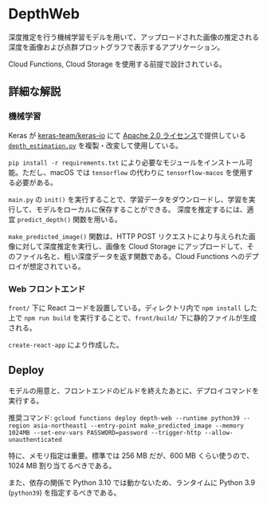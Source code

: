# DepthWeb

深度推定を行う機械学習モデルを用いて、アップロードされた画像の推定される深度を画像および点群プロットグラフで表示するアプリケーション。

Cloud Functions, Cloud Storage を使用する前提で設計されている。

## 詳細な解説

### 機械学習

Keras が [keras-team/keras-io](https://github.com/keras-team/keras-io) にて [Apache 2.0 ライセンス](https://www.apache.org/licenses/LICENSE-2.0)で提供している [`depth_estimation.py`](https://github.com/keras-team/keras-io/blob/master/examples/vision/depth_estimation.py) を複製・改変して使用している。

`pip install -r requirements.txt` により必要なモジュールをインストール可能。ただし、macOS では `tensorflow` の代わりに `tensorflow-macos` を使用する必要がある。

`main.py` の `init()` を実行することで、学習データをダウンロードし、学習を実行して、モデルをローカルに保存することができる。
深度を推定するには、適宜 `predict_depth()` 関数を用いる。

`make_predicted_image()` 関数は、HTTP POST リクエストにより与えられた画像に対して深度推定を実行し、画像を Cloud Storage にアップロードして、そのファイル名と、粗い深度データを返す関数である。Cloud Functions へのデプロイが想定されている。

### Web フロントエンド

`front/` 下に React コードを設置している。ディレクトリ内で `npm install` した上で `npm run build` を実行することで、`front/build/` 下に静的ファイルが生成される。

`create-react-app` により作成した。

## Deploy

モデルの用意と、フロントエンドのビルドを終えたあとに、デプロイコマンドを実行する。

推奨コマンド: `gcloud functions deploy depth-web --runtime python39 --region asia-northeast1 --entry-point make_predicted_image --memory 1024MB --set-env-vars PASSWORD=password --trigger-http --allow-unauthenticated`

特に、メモリ指定は重要。標準では 256 MB だが、600 MB くらい使うので、1024 MB 割り当てるべきである。

また、依存の関係で Python 3.10 では動かないため、ランタイムに Python 3.9 (`python39`) を指定するべきである。
